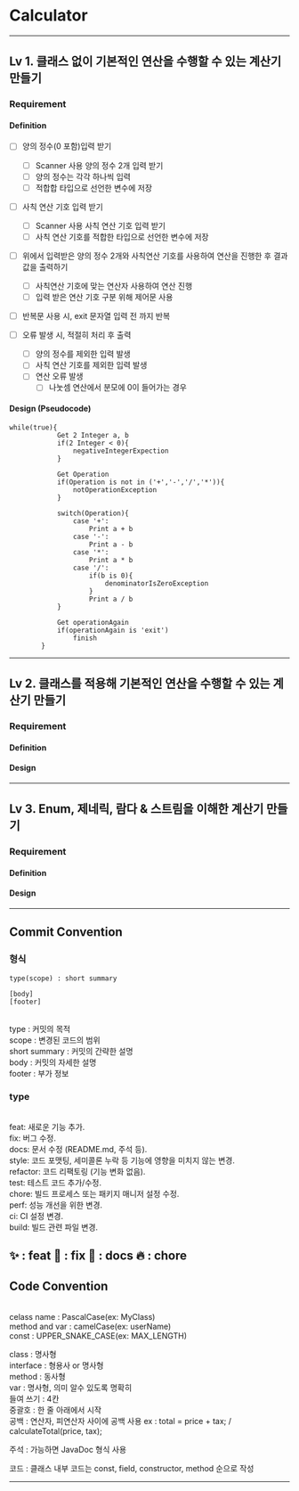 # Calculator

---
## Lv 1. 클래스 없이 기본적인 연산을 수행할 수 있는 계산기 만들기

### Requirement

#### Definition
- [ ] 양의 정수(0 포함)입력 받기
  - [ ] Scanner 사용 양의 정수 2개 입력 받기
  - [ ] 양의 정수는 각각 하나씩 입력
  - [ ] 적합합 타입으로 선언한 변수에 저장

- [ ] 사칙 연산 기호 입력 받기
  - [ ] Scanner 사용 사칙 연산 기호 입력 받기
  - [ ] 사칙 연산 기호를 적합한 타입으로 선언한 변수에 저장

- [ ] 위에서 입력받은 양의 정수 2개와 사칙연산 기호를 사용하여 연산을 진행한 후 결과값을 출력하기
  - [ ] 사칙연산 기호에 맞는 연산자 사용하여 연산 진행
  - [ ] 입력 받은 연산 기호 구분 위해 제어문 사용

- [ ] 반복문 사용 시, exit 문자열 입력 전 까지 반복

- [ ] 오류 발생 시, 적절히 처리 후 출력
  - [ ] 양의 정수를 제외한 입력 발생
  - [ ] 사칙 연산 기호를 제외한 입력 발생
  - [ ] 연산 오류 발생
    - [ ] 나눗셈 연산에서 분모에 0이 들어가는 경우

#### Design (Pseudocode)
```
while(true){
            Get 2 Integer a, b
            if(2 Integer < 0){
                negativeIntegerExpection
            }

            Get Operation
            if(Operation is not in ('+','-','/','*')){
                notOperationException
            }

            switch(Operation){
                case '+':
                    Print a + b
                case '-':
                    Print a - b
                case '*':
                    Print a * b
                case '/':
                    if(b is 0){
                        denominatorIsZeroException
                    }
                    Print a / b
            }
            
            Get operationAgain
            if(operationAgain is 'exit')
                finish
        }
```

---
## Lv 2. 클래스를 적용해 기본적인 연산을 수행할 수 있는 계산기 만들기

### Requirement

#### Definition

#### Design

---
## Lv 3. Enum, 제네릭, 람다 & 스트림을 이해한 계산기 만들기

### Requirement

#### Definition

#### Design



---
## Commit Convention

### 형식

```
type(scope) : short summary

[body] 
[footer]
```

<br>type : 커밋의 목적
<br>scope : 변경된 코드의 범위
<br>short summary : 커밋의 간략한 설명
<br>body : 커밋의 자세한 설명
<br>footer : 부가 정보

### type

<br>feat: 새로운 기능 추가.
<br>fix: 버그 수정.
<br>docs: 문서 수정 (README.md, 주석 등).
<br>style: 코드 포맷팅, 세미콜론 누락 등 기능에 영향을 미치지 않는 변경.
<br>refactor: 코드 리팩토링 (기능 변화 없음).
<br>test: 테스트 코드 추가/수정.
<br>chore: 빌드 프로세스 또는 패키지 매니저 설정 수정.
<br>perf: 성능 개선을 위한 변경.
<br>ci: CI 설정 변경.
<br>build: 빌드 관련 파일 변경.

✨ : feat
🐛 : fix
📝 : docs
🔥 : chore
---

## Code Convention

<br>celass name : PascalCase(ex: MyClass)
<br>method and var : camelCase(ex: userName)
<br>const : UPPER_SNAKE_CASE(ex: MAX_LENGTH)

class : 명사형
<br>interface : 형용사 or 명사형
<br>method : 동사형
<br>var : 명사형, 의미 알수 있도록 명확히
<br>들여 쓰기 : 4칸
<br>중괄호 : 한 줄 아래에서 시작
<br>공백 : 연산자, 피연산자 사이에 공백 사용 ex : total = price + tax; / calculateTotal(price, tax);

주석 : 가능하면 JavaDoc 형식 사용

코드 : 클래스 내부 코드는 const, field, constructor, method 순으로 작성

---